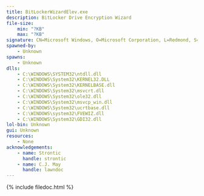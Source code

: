 ```yaml
---
title: BitLockerWizardElev.exe
description: BitLocker Drive Encryption Wizard
file-size:
    min: "?KB"
    max: "?KB"
signature: CN=Microsoft Windows, O=Microsoft Corporation, L=Redmond, S=Washington, C=US
spawned-by:
    - Unknown
spawns:
    - Unknown
dlls:
    - C:\WINDOWS\SYSTEM32\ntdll.dll
    - C:\WINDOWS\System32\KERNEL32.DLL
    - C:\WINDOWS\System32\KERNELBASE.dll
    - C:\WINDOWS\System32\msvcrt.dll
    - C:\WINDOWS\System32\ole32.dll
    - C:\WINDOWS\System32\msvcp_win.dll
    - C:\WINDOWS\System32\ucrtbase.dll
    - C:\WINDOWS\system32\FVEWIZ.dll
    - C:\WINDOWS\System32\GDI32.dll
lol-bin: Unknown
gui: Unknown
resources:
    - None
acknowledgements:
    - name: Strontic
      handle: strontic
    - name: C.J. May
      handle: lawndoc
---
```


{% include filedoc.html %}
